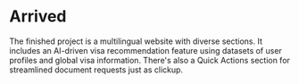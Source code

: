 # Arrived
The finished project is a multilingual website with diverse sections. It includes an AI-driven visa recommendation feature using datasets of user profiles and global visa information. There's also a Quick Actions section for streamlined document requests just as clickup.
